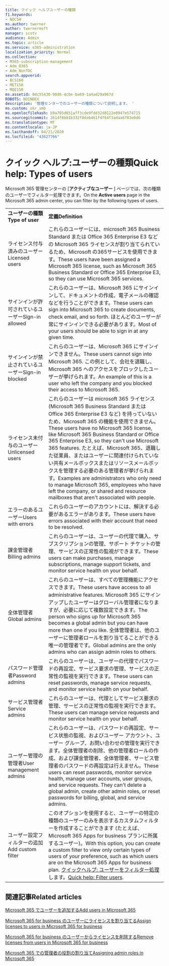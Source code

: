 ```yaml
---
title: クイック ヘルプユーザーの種類
f1.keywords:
- NOCSH
ms.author: twerner
author: twernermsft
manager: scotv
audience: Admin
ms.topic: article
ms.service: o365-administration
localization_priority: Normal
ms.collection:
- M365-subscription-management
- Adm_O365
- Adm_NonTOC
search.appverid:
- BCS160
- MET150
- MOE150
ms.assetid: 0dc55430-98d6-4cbe-ba69-1a4ad29a967d
ROBOTS: NOINDEX
description: '管理センターでのユーザーの種類について説明します。 '
ms.custom: okr_smb
ms.openlocfilehash: b9a705d651aff3cde9fdd32d0122e8947e574715
ms.sourcegitcommit: 2614f8b81b332f8dab461f4f64f3adaa6703e0d6
ms.translationtype: MT
ms.contentlocale: ja-JP
ms.lasthandoff: 04/21/2020
ms.locfileid: "43627766"
---
```

# <a name="quick-help-types-of-users"></a><span data-ttu-id="ea125-103">クイック ヘルプ:ユーザーの種類</span><span class="sxs-lookup"><span data-stu-id="ea125-103">Quick help: Types of users</span></span>

<span data-ttu-id="ea125-104">Microsoft 365 管理センターの [**アクティブなユーザー** ] ページでは、次の種類のユーザーでフィルター処理できます。</span><span class="sxs-lookup"><span data-stu-id="ea125-104">On the **Active users** page in the Microsoft 365 admin center, you can filter by the following types of users.</span></span> 
  
|||
|:-----|:-----|
|<span data-ttu-id="ea125-105">**ユーザーの種類**</span><span class="sxs-lookup"><span data-stu-id="ea125-105">**Type of user**</span></span> <br/> |<span data-ttu-id="ea125-106">**定義**</span><span class="sxs-lookup"><span data-stu-id="ea125-106">**Definition**</span></span> <br/> |
|<span data-ttu-id="ea125-107">ライセンス付与済みのユーザー</span><span class="sxs-lookup"><span data-stu-id="ea125-107">Licensed users</span></span>  <br/> |<span data-ttu-id="ea125-108">これらのユーザーには、microsoft 365 Business Standard または Office 365 Enterprise E3 などの Microsoft 365 ライセンスが割り当てられているため、Microsoft の365サービスを使用できます。</span><span class="sxs-lookup"><span data-stu-id="ea125-108">These users have been assigned a Microsoft 365 license, such as Microsoft 365 Business Standard or Office 365 Enterprise E3, so they can use Microsoft 365 services.</span></span>  <br/> |
|<span data-ttu-id="ea125-109">サインインが許可されているユーザー</span><span class="sxs-lookup"><span data-stu-id="ea125-109">Sign-in allowed</span></span>  <br/> |<span data-ttu-id="ea125-110">これらのユーザーは、Microsoft 365 にサインインして、ドキュメントの作成、電子メールの確認などを行うことができます。</span><span class="sxs-lookup"><span data-stu-id="ea125-110">These users can sign into Microsoft 365 to create documents, check email, and so forth.</span></span> <span data-ttu-id="ea125-111">ほとんどのユーザーが常にサインインできる必要があります。</span><span class="sxs-lookup"><span data-stu-id="ea125-111">Most of your users should be able to sign in at any given time.</span></span>  <br/> |
|<span data-ttu-id="ea125-112">サインインが禁止されているユーザー</span><span class="sxs-lookup"><span data-stu-id="ea125-112">Sign-in blocked</span></span>  <br/> |<span data-ttu-id="ea125-113">これらのユーザーは、Microsoft 365 にサインインできません。</span><span class="sxs-lookup"><span data-stu-id="ea125-113">These users cannot sign into Microsoft 365.</span></span> <span data-ttu-id="ea125-114">この例として、会社を退職し、Microsoft 365 へのアクセスをブロックしたユーザーが挙げられます。</span><span class="sxs-lookup"><span data-stu-id="ea125-114">An example of this is a user who left the company and you blocked their access to Microsoft 365.</span></span>  <br/> |
|<span data-ttu-id="ea125-115">ライセンス未付与のユーザー</span><span class="sxs-lookup"><span data-stu-id="ea125-115">Unlicensed users</span></span>  <br/> |<span data-ttu-id="ea125-116">これらのユーザーは microsoft 365 ライセンス (Microsoft 365 Business Standard または Office 365 Enterprise E3 など) を持っていないため、Microsoft 365 の機能を使用できません。</span><span class="sxs-lookup"><span data-stu-id="ea125-116">These users have no Microsoft 365 license, like Microsoft 365 Business Standard or Office 365 Enterprise E3, so they can't use Microsoft 365 features.</span></span> <span data-ttu-id="ea125-117">たとえば、Microsoft 365、退職した従業員、またはユーザーに関連付けられていない共有メールボックスまたはリソースメールボックスを管理する必要のある管理者が挙げられます。</span><span class="sxs-lookup"><span data-stu-id="ea125-117">Examples are administrators who only need to manage Microsoft 365, employees who have left the company, or shared and resource mailboxes that aren't associated with people.</span></span>  <br/> |
|<span data-ttu-id="ea125-118">エラーのあるユーザー</span><span class="sxs-lookup"><span data-stu-id="ea125-118">Users with errors</span></span>  <br/> |<span data-ttu-id="ea125-119">これらのユーザーのアカウントには、解決する必要があるエラーがあります。</span><span class="sxs-lookup"><span data-stu-id="ea125-119">These users have errors associated with their account that need to be resolved.</span></span>  <br/> |
|<span data-ttu-id="ea125-120">課金管理者</span><span class="sxs-lookup"><span data-stu-id="ea125-120">Billing admins</span></span>  <br/> |<span data-ttu-id="ea125-121">これらのユーザーは、ユーザーの代理で購入、サブスクリプションの管理、サポート チケットの管理、サービスの正常性の監視ができます。</span><span class="sxs-lookup"><span data-stu-id="ea125-121">These users can make purchases, manage subscriptions, manage support tickets, and monitor service health on your behalf.</span></span>  <br/> |
|<span data-ttu-id="ea125-122">全体管理者</span><span class="sxs-lookup"><span data-stu-id="ea125-122">Global admins</span></span>  <br/> |<span data-ttu-id="ea125-123">これらのユーザーは、すべての管理機能にアクセスできます。</span><span class="sxs-lookup"><span data-stu-id="ea125-123">These users have access to all administrative features.</span></span> <span data-ttu-id="ea125-124">Microsoft 365 にサインアップしたユーザーはグローバル管理者になりますが、必要に応じて複数設定できます。</span><span class="sxs-lookup"><span data-stu-id="ea125-124">The person who signs up for Microsoft 365 becomes a global admin but you can have more than one if you like.</span></span> <span data-ttu-id="ea125-125">全体管理者は、他のユーザーに管理者ロールを割り当てることができる唯一の管理者です。</span><span class="sxs-lookup"><span data-stu-id="ea125-125">Global admins are the only admins who can assign admin roles to others.</span></span>  <br/> |
|<span data-ttu-id="ea125-126">パスワード管理者</span><span class="sxs-lookup"><span data-stu-id="ea125-126">Password admins</span></span>  <br/> |<span data-ttu-id="ea125-127">これらのユーザーは、ユーザーの代理でパスワードの再設定、サービス要求の管理、サービスの正常性の監視を実行できます。</span><span class="sxs-lookup"><span data-stu-id="ea125-127">These users can reset passwords, manage service requests, and monitor service health on your behalf.</span></span>  <br/> |
|<span data-ttu-id="ea125-128">サービス管理者</span><span class="sxs-lookup"><span data-stu-id="ea125-128">Service admins</span></span>  <br/> |<span data-ttu-id="ea125-129">これらのユーザーは、代理としてサービス要求の管理、サービスの正常性の監視を実行できます。</span><span class="sxs-lookup"><span data-stu-id="ea125-129">These users can manage service requests and monitor service health on your behalf.</span></span>  <br/> |
|<span data-ttu-id="ea125-130">ユーザー管理の管理者</span><span class="sxs-lookup"><span data-stu-id="ea125-130">User management admins</span></span>  <br/> |<span data-ttu-id="ea125-p105">これらのユーザーは、パスワードの再設定、サービス状態の監視、およびユーザー アカウント、ユーザー グループ、お問い合わせの管理を実行できます。全体管理者の削除、他の管理者ロールの作成、および課金管理者、全体管理者、サービス管理者のパスワードの再設定は行えません。</span><span class="sxs-lookup"><span data-stu-id="ea125-p105">These users can reset passwords, monitor service health, manage user accounts, user groups, and service requests. They can't delete a global admin, create other admin roles, or reset passwords for billing, global, and service admins.</span></span>  <br/> |
|<span data-ttu-id="ea125-133">ユーザー設定フィルターの追加</span><span class="sxs-lookup"><span data-stu-id="ea125-133">Add custom filter</span></span>  <br/> |<span data-ttu-id="ea125-134">このオプションを使用すると、ユーザーの特定の種類のユーザーのみを表示するカスタムフィルターを作成することができます (たとえば、Microsoft 365 Apps for business プランに所属するユーザー)。</span><span class="sxs-lookup"><span data-stu-id="ea125-134">With this option, you can create a custom filter to view only certain types of users of your preference, such as which users are on the Microsoft 365 Apps for business plan.</span></span> <span data-ttu-id="ea125-135">[クイックヘルプ: ユーザーをフィルター処理](https://support.office.com/article/8ac6a63c-04d8-4ceb-91af-d7e27b6eac0c)します。</span><span class="sxs-lookup"><span data-stu-id="ea125-135">[Quick help: Filter users](https://support.office.com/article/8ac6a63c-04d8-4ceb-91af-d7e27b6eac0c).</span></span>  <br/> |
   
## <a name="related-articles"></a><span data-ttu-id="ea125-136">関連記事</span><span class="sxs-lookup"><span data-stu-id="ea125-136">Related articles</span></span>

[<span data-ttu-id="ea125-137">Microsoft 365 でユーザーを追加する</span><span class="sxs-lookup"><span data-stu-id="ea125-137">Add users in Microsoft 365</span></span>](../add-users/add-users.md)
    
[<span data-ttu-id="ea125-138">Microsoft 365 for business のユーザーにライセンスを割り当てる</span><span class="sxs-lookup"><span data-stu-id="ea125-138">Assign licenses to users in Microsoft 365 for business</span></span>](../manage/assign-licenses-to-users.md)
    
[<span data-ttu-id="ea125-139">Microsoft 365 for business のユーザーからライセンスを削除する</span><span class="sxs-lookup"><span data-stu-id="ea125-139">Remove licenses from users in Microsoft 365 for business</span></span>](../manage/remove-licenses-from-users.md)
    
[<span data-ttu-id="ea125-140">Microsoft 365 での管理者の役割の割り当て</span><span class="sxs-lookup"><span data-stu-id="ea125-140">Assigning admin roles in Microsoft 365</span></span>](../add-users/assign-admin-roles.md)
    

